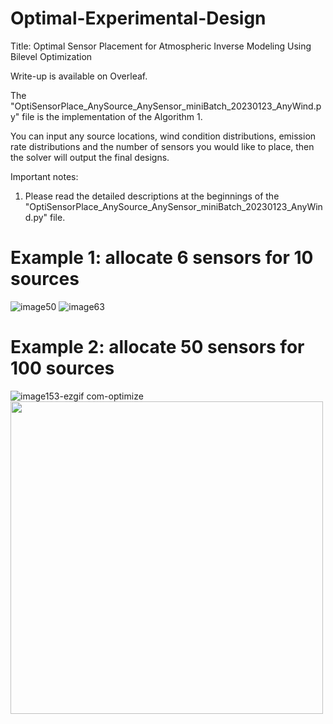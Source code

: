# Optimal-Experimental-Design
Title: Optimal Sensor Placement for Atmospheric Inverse Modeling Using Bilevel Optimization

Write-up is available on Overleaf.

The "OptiSensorPlace_AnySource_AnySensor_miniBatch_20230123_AnyWind.py" file is the implementation of the Algorithm 1.

You can input any source locations, wind condition distributions, emission rate distributions and the number of sensors you would like to place, then the solver will output the final designs.

 
 Important notes:
  1. Please read the detailed descriptions at the beginnings of the "OptiSensorPlace_AnySource_AnySensor_miniBatch_20230123_AnyWind.py" file.
     
# Example 1:  allocate 6 sensors for 10 sources
![image50](https://github.com/user-attachments/assets/7337f65f-5be7-4678-84c9-baf21aa2a9ed)
![image63](https://github.com/user-attachments/assets/dadf49f8-5420-4ff5-8bbe-2e8738b502c1)

# Example 2:  allocate 50 sensors for 100 sources
![image153-ezgif com-optimize](https://github.com/user-attachments/assets/941ad77b-4f5c-4f04-a855-cefc10af317c)
<img src="https://github.com/user-attachments/assets/0d4c48ab-09c0-4dc9-970a-cc686ef8b20b" width="500"/>
